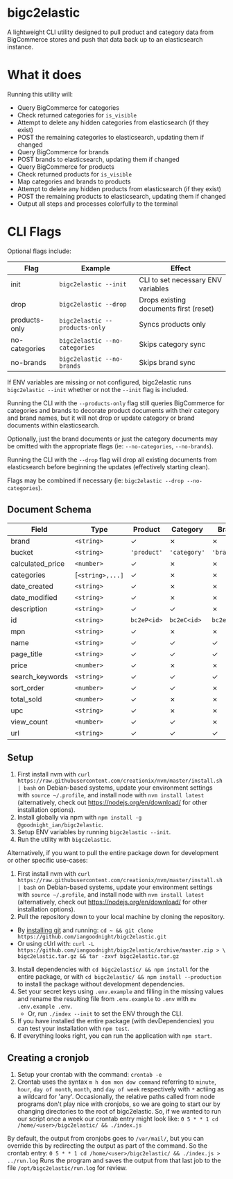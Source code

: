 # bigc2elastic

A lightweight CLI utility designed to pull product and category data from
BigCommerce stores and push that data back up to an elasticsearch instance.

# What it does

Running this utility will:

- Query BigCommerce for categories
- Check returned categories for `is_visible`
- Attempt to delete any hidden categories from elasticsearch (if they exist)
- POST the remaining categories to elasticsearch, updating them if changed
- Query BigCommerce for brands
- POST brands to elasticsearch, updating them if changed
- Query BigCommerce for products
- Check returned products for `is_visible`
- Map categories and brands to products
- Attempt to delete any hidden products from elasticsearch (if they exist)
- POST the remaining products to elasticsearch, updating them if changed
- Output all steps and processes colorfully to the terminal

# CLI Flags

Optional flags include:

| Flag | Example | Effect |
| ---- | ------- | ------ |
| init | `bigc2elastic --init` | CLI to set necessary ENV variables |
| drop | `bigc2elastic --drop` | Drops existing documents first (reset) |
| products-only | `bigc2elastic --products-only` | Syncs products only |
| no-categories | `bigc2elastic --no-categories` | Skips category sync |
| no-brands | `bigc2elastic --no-brands` | Skips brand sync |

If ENV variables are missing or not configured, bigc2elastic runs `bigc2elastic
--init` whether or not the `--init` flag is included.

Running the CLI with the `--products-only` flag still queries BigCommerce for
categories and brands to decorate product documents with their category and
brand names, but it will not drop or update category or brand documents within
elasticsearch.

Optionally, just the brand documents or just the category documents may be
omitted with the appropriate flags (ie: `--no-categories`, `--no-brands`).

Running the CLI with the `--drop` flag will drop all existing documents from
elasticsearch before beginning the updates (effectively starting clean).

Flags may be combined if necessary (ie: `bigc2elastic --drop
--no-categories`).

## Document Schema

| Field | Type | Product | Category | Brand |
| ----- | ---- | ------- | -------- | ----- |
| brand | `<string>` | ✓ | ✗ | ✗ |
| bucket | `<string>` | `'product'` | `'category'` | `'brand'` |
| calculated_price | `<number>` | ✓ | ✗ | ✗ |
| categories | [`<string>,...]` | ✓ | ✗ | ✗ |
| date_created | `<string>` | ✓ | ✗ | ✗ |
| date_modified | `<string>` | ✓ | ✗ | ✗ |
| description | `<string>` | ✓ | ✓ | ✗ |
| id | `<string>` | `bc2eP<id>` | `bc2eC<id>` | `bc2eB<id>` |
| mpn | `<string>` | ✓ | ✗ | ✗ |
| name | `<string>` | ✓ | ✓ | ✓ |
| page_title | `<string>` | ✓ | ✓ | ✓ |
| price | `<number>` | ✓ | ✗ | ✗ |
| search_keywords | `<string>` | ✓ | ✓ | ✓ |
| sort_order | `<number>` | ✓ | ✓ | ✗ |
| total_sold | `<number>` | ✓ | ✗ | ✗ |
| upc | `<string>` | ✓ | ✗ | ✗ |
| view_count | `<number>` | ✓ | ✓ | ✗ |
| url | `<string>` | ✓ | ✓ | ✓ |

## Setup

1. First install nvm with `curl
   https://raw.githubusercontent.com/creationix/nvm/master/install.sh | bash`
   on Debian-based systems, update your environment settings with `source
   ~/.profile`, and install node with `nvm install latest` (alternatively,
   check out https://nodejs.org/en/download/ for other installation options).
2. Install globally via npm with `npm install -g @goodnight_ian/bigc2elastic`.
3. Setup ENV variables by running `bigc2elastic --init`.
4. Run the utility with `bigc2elastic`.

Alternatively, if you want to pull the entire package down for development or
other specific use-cases:

1. First install nvm with `curl
   https://raw.githubusercontent.com/creationix/nvm/master/install.sh | bash`
   on Debian-based systems, update your environment settings with `source
   ~/.profile`, and install node with `nvm install latest` (alternatively,
   check out https://nodejs.org/en/download/ for other installation options).
2. Pull the repository down to your local machine by cloning the repository.
  - By [installing git](https://github.com/git-guides/install-git) and running:
    `cd ~ && git clone https://github.com/iangoodnight/bigc2elastic.git`
  - Or using cUrl with:
    `curl -L https://github.com/iangoodnight/bigc2elastic/archive/master.zip > \
    bigc2elastic.tar.gz && tar -zxvf bigc2elastic.tar.gz`
3. Install dependencies with `cd bigc2elastic/ && npm install` for the entire
   package, or with `cd bigc2elastic/ && npm install --production` to install
   the package without development dependencies.
4. Set your secret keys using `.env.example` and filling in the missing values
   and rename the resulting file from `.env.example` to `.env` with `mv
   .env.example .env`.
   - Or, run `./index --init` to set the ENV through the CLI.
5. If you have installed the entire package (with devDependencies) you can test
   your installation with `npm test`.
6. If everything looks right, you can run the application with `npm start`.


## Creating a cronjob

1. Setup your crontab with the command:
  `crontab -e`
2. Crontab uses the syntax `m h dom mon dow command` referring to `minute`,
   `hour`, `day of month`, `month`, and `day of week` respectively with `*`
   actiing as a wildcard for 'any'.  Occasionally, the relative paths called
   from node programs don't play nice with cronjobs, so we are going to start
   our <command> by changing directories to the root of bigc2elastic.  So, if we
   wanted to run our script once a week our crontab entry might look like:
   `0 5 * * 1 cd /home/<user>/bigc2elastic/ && ./index.js`

By default, the output from cronjobs goes to `/var/mail/`, but
you can override this by redirecting the output as part of the command. So the
crontab entry:
`0 5 * * 1 cd /home/<user>/bigc2elastic/ && ./index.js > ../run.log`
Runs the program and saves the output from that last job to the file
`/opt/bigc2elastic/run.log` for review.
